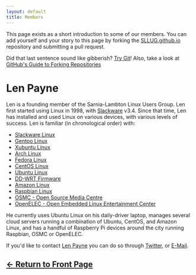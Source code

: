 ```yaml
---
layout: default
title: Members
---
```

This page exists as a short introduction to some of our members. You can add
yourself and your story to this page by forking the [SLLUG.github.io](https://github.com/SLLUG/SLLUG.github.io)
repository and submitting a pull request.

Did that last sentence sound like gibberish? [Try Git](https://try.github.io)!
Also, take a look at [GitHub's Guide to Forking Repositories](https://guides.github.com/activities/forking/)

# Len Payne

Len is a founding member of the Sarnia-Lambton Linux Users Group. Len first
started using Linux in 1998, with [Slackware](http://www.slackware.com/) v3.4.
Since that time, Len has installed and used Linux on various devices, with
various levels of success. Len is familiar (in chronological order) with:

* [Slackware Linux](http://www.slackware.com/)
* [Gentoo Linux](https://gentoo.org/)
* [Xubuntu Linux](https://xubuntu.org/)
* [Arch Linux](https://www.archlinux.org/)
* [Fedora Linux](https://getfedora.org/)
* [CentOS Linux](https://www.centos.org/)
* [Ubuntu Linux](https://www.ubuntu.com/)
* [DD-WRT Firmware](http://www.dd-wrt.com)
* [Amazon Linux](https://aws.amazon.com/amazon-linux-ami/)
* [Raspbian Linux](https://www.raspbian.org/)
* [OSMC - Open Source Media Centre](https://osmc.tv/)
* [OpenELEC - Open Embedded Linux Entertainment Center](http://openelec.tv/)

He currently uses Ubuntu Linux on his daily-driver laptop, manages several cloud
servers running a combination of Ubuntu, CentOS, and Amazon Linux, and has a
handful of Raspberry Pi devices around the city running Raspbian, OSMC or OpenELEC.

If you'd like to contact [Len Payne](https://github.com/LenPayne) you can do so
through [Twitter](https://twitter.com/LenAtLambton), or [E-Mail](mailto:len.payne@sllug.ca).

## [&#8592; Return to Front Page](/)
